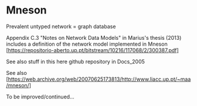 # Mneson
Prevalent untyped network = graph database

Appendix C.3 "Notes on Network Data Models" in Marius's thesis (2013) includes a definition of the network model implemented in Mneson [https://repositorio-aberto.up.pt/bitstream/10216/117068/2/300387.pdf]

See also stuff in this here github repository in Docs_2005

See also [https://web.archive.org/web/20070625173813/http://www.liacc.up.pt/~maa/mneson/]

To be improved/continued...
